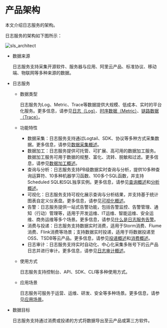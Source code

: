 # 产品架构

本文介绍日志服务的架构。

日志服务的架构如下图所示：

![sls_architect](https://static-aliyun-doc.oss-accelerate.aliyuncs.com/assets/img/zh-CN/6511893261/p284432.png)

-   数据来源

    日志服务支持采集开源软件、服务器与应用、阿里云产品、标准协议、移动端、物联网等多种来源的数据。

-   日志服务
    -   数据类型

        日志服务为Log、Metric、Trace等数据提供大规模、低成本、实时的平台化服务。更多信息，请参见[日志（Log）](/intl.zh-CN/产品简介/基本概念/日志（Log）.md)、[时序数据（Metric）](/intl.zh-CN/产品简介/基本概念/时序数据（Metric）.md)、[链路数据（Trace）](/intl.zh-CN/产品简介/基本概念/链路数据（Trace）.md)。

    -   功能特性
        -   数据采集：日志服务支持通过Logtail、SDK、协议等多种方式采集数据。更多信息，请参见[数据采集概述](/intl.zh-CN/数据采集/数据采集概述.md)。
        -   数据加工：日志服务提供可托管、可扩展、高可用的数据加工服务。数据加工服务可用于数据的规整、富化、流转、脱敏和过滤。更多信息，请参见[数据加工概述](/intl.zh-CN/数据加工/数据加工概述.md)。
        -   查询与分析：日志服务支持PB级数据实时查询与分析，提供10多种查询运算符、10多种机器学习函数、100多个SQL函数，并支持Scheduled SQL和SQL独享实例。更多信息，请参见[查询概述](/intl.zh-CN/查询与分析/查询概述.md)和[分析概述](/intl.zh-CN/查询与分析/分析简介.md)。
        -   可视化：日志服务支持可视化展示查询与分析结果，并支持基于统计图表自定义仪表盘。更多信息，请参见[可视化概述](/intl.zh-CN/可视化/仪表盘/简介.md)。
        -   告警：日志服务提供一站式告警功能，包括告警监控、告警管理、通知（行动）管理等，适用于开发运维、IT运维、智能运维、安全运维、商务运维等多个场景。更多信息，请参见[什么是日志服务告警](/intl.zh-CN/告警/告警（新版）/功能简介/什么是日志服务告警.md)。
        -   消费与投递：日志服务支持数据实时消费，适用于Storm消费、Flume消费、Flink消费等场景；支持数据实时投递，适用于将数据投递至OSS、TSDB等云产品。更多信息，请参见[投递概述](/intl.zh-CN/消费与投递/数据投递/简介.md)和[消费概述](/intl.zh-CN/消费与投递/实时消费/简介.md)。
        -   日志审计：日志服务支持实时自动化、中心化采集多账号下的云产品日志并进行审计。更多信息，请参见[日志审计概述](/intl.zh-CN/应用中心（App）/日志审计服务/简介.md)。
    -   使用方式

        日志服务支持控制台、API、SDK、CLI等多种使用方式。

    -   应用场景

        日志服务可服务于运营、运维、研发、安全等多种场景。更多信息，请参见[应用场景](/intl.zh-CN/产品简介/应用场景.md)。

-   数据目标

    日志服务支持通过消费或投递的方式将数据导出至云产品或第三方软件。


